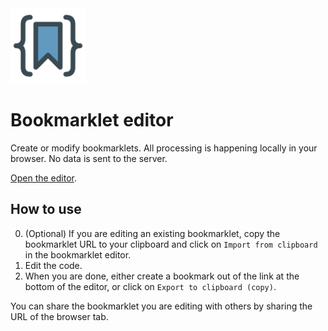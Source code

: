 <img src="logo.svg" alt="Bookmarklet Editor logo" width="120" height="120" />

# Bookmarklet editor

Create or modify bookmarklets. All processing is happening locally in your browser. No data is sent to the server.

[Open the editor](https://redneb.github.io/bookmarklet-editor/).

## How to use

0. (Optional) If you are editing an existing bookmarklet, copy the bookmarklet URL to your clipboard and click on `Import from clipboard` in the bookmarklet editor.
1. Edit the code.
2. When you are done, either create a bookmark out of the link at the bottom of the editor, or click on `Export to clipboard (copy)`.

You can share the bookmarklet you are editing with others by sharing the URL of the browser tab.
